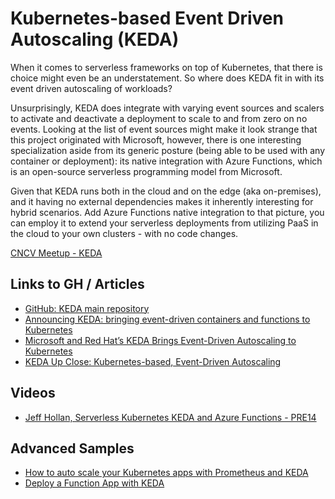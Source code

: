 # Kubernetes-based Event Driven Autoscaling (KEDA)

When it comes to serverless frameworks on top of Kubernetes, that there is choice might even be an understatement. 
So where does KEDA fit in with its event driven autoscaling of workloads?

Unsurprisingly, KEDA does integrate with varying event sources and scalers to activate and deactivate a deployment 
to scale to and from zero on no events. Looking at the list of event sources might make it look strange that this 
project originated with Microsoft, however, there is one interesting specialization aside from its generic posture 
(being able to be used with any container or deployment): its native integration with Azure Functions, which is an 
open-source serverless programming model from Microsoft.

Given that KEDA runs both in the cloud and on the edge (aka on-premises), and it having no external dependencies makes 
it inherently interesting for hybrid scenarios. Add Azure Functions native integration to that picture, you can employ 
it to extend your serverless deployments from utilizing PaaS in the cloud to your own clusters - with no code changes.

[CNCV Meetup - KEDA](https://www.meetup.com/Cloud-Native-Computing-Vienna/events/265767535/)

## Links to GH / Articles

* [GitHub: KEDA main repository](https://github.com/kedacore/keda)
* [Announcing KEDA: bringing event-driven containers and functions to Kubernetes](https://cloudblogs.microsoft.com/opensource/2019/05/06/announcing-keda-kubernetes-event-driven-autoscaling-containers/)
* [Microsoft and Red Hat’s KEDA Brings Event-Driven Autoscaling to Kubernetes](https://thenewstack.io/microsoft-and-red-hats-keda-brings-event-driven-autoscaling-to-kubernetes/)
* [KEDA Up Close: Kubernetes-based, Event-Driven Autoscaling](https://medium.com/better-programming/keda-kubernetes-up-close-f47cdf43920b)

## Videos

* [Jeff Hollan, Serverless Kubernetes KEDA and Azure Functions - PRE14](https://www.youtube.com/watch?v=ujuWVs0A-KM)

## Advanced Samples

* [How to auto scale your Kubernetes apps with Prometheus and KEDA](https://dev.to/azure/how-to-auto-scale-your-kubernetes-apps-with-prometheus-and-keda-39km)
* [Deploy a Function App with KEDA ](https://www.pulumi.com/blog/deploy-a-function-app-with-keda/)
